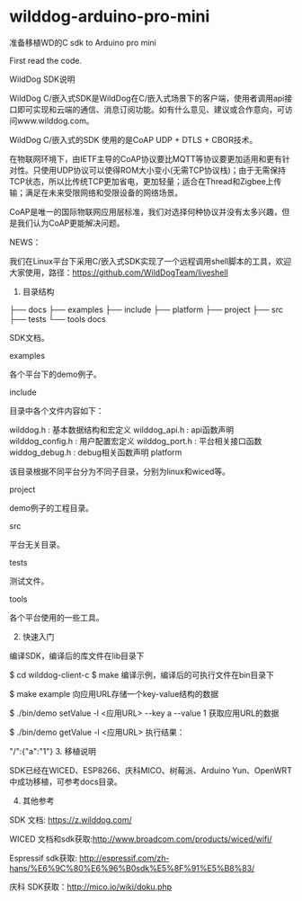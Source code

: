 # wilddog-arduino-pro-mini

准备移植WD的C sdk to Arduino pro mini

First read the code.


WildDog SDK说明

WildDog C/嵌入式SDK是WildDog在C/嵌入式场景下的客户端，使用者调用api接口即可实现和云端的通信、消息订阅功能。如有什么意见、建议或合作意向，可访问www.wilddog.com。

WildDog C/嵌入式的SDK 使用的是CoAP UDP + DTLS + CBOR技术。

在物联网环境下，由IETF主导的CoAP协议要比MQTT等协议要更加适用和更有针对性。只使用UDP协议可以使得ROM大小变小(无需TCP协议栈)；由于无需保持TCP状态，所以比传统TCP更加省电，更加轻量；适合在Thread和Zigbee上传输；满足在未来受限网络和受限设备的网络场景。

CoAP是唯一的国际物联网应用层标准，我们对选择何种协议并没有太多兴趣，但是我们认为CoAP更能解决问题。

NEWS：

我们在Linux平台下采用C/嵌入式SDK实现了一个远程调用shell脚本的工具，欢迎大家使用，路径：https://github.com/WildDogTeam/liveshell

1. 目录结构

├── docs
├── examples
├── include
├── platform
├── project
├── src
├── tests
└── tools
docs

SDK文档。

examples

各个平台下的demo例子。

include

目录中各个文件内容如下：

wilddog.h : 基本数据结构和宏定义
wilddog_api.h : api函数声明
wilddog_config.h : 用户配置宏定义
wilddog_port.h : 平台相关接口函数
widdog_debug.h : debug相关函数声明
platform

该目录根据不同平台分为不同子目录，分别为linux和wiced等。

project

demo例子的工程目录。

src

平台无关目录。

tests

测试文件。

tools

各个平台使用的一些工具。

2. 快速入门

编译SDK，编译后的库文件在lib目录下

$ cd wilddog-client-c
$ make 
编译示例，编译后的可执行文件在bin目录下

$ make example
向应用URL存储一个key-value结构的数据

$ ./bin/demo setValue -l <应用URL> --key a --value 1 
获取应用URL的数据

$ ./bin/demo getValue -l <应用URL>
执行结果：

"/":{"a":"1"}
3. 移植说明

SDK已经在WICED、ESP8266、庆科MICO、树莓派、Arduino Yun、OpenWRT中成功移植，可参考docs目录。

4. 其他参考

SDK 文档: https://z.wilddog.com/

WICED 文档和sdk获取:http://www.broadcom.com/products/wiced/wifi/

Espressif sdk获取: http://espressif.com/zh-hans/%E6%9C%80%E6%96%B0sdk%E5%8F%91%E5%B8%83/

庆科 SDK获取：http://mico.io/wiki/doku.php
